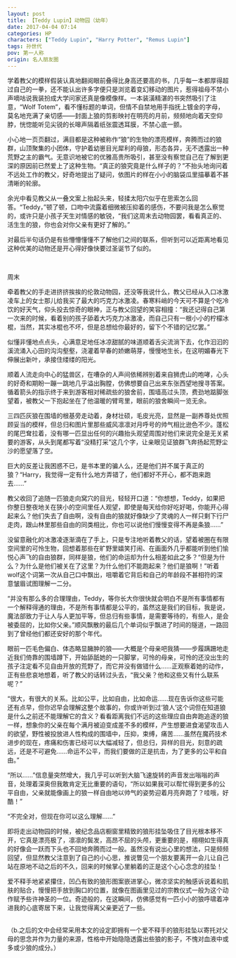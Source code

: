 ```yaml
---
layout: post
title: 【Teddy Lupin】动物园（幼年）
date: 2017-04-04 07:14
categories: HP
characters: ["Teddy Lupin", "Harry Potter", "Remus Lupin"]
tags: 孙世代
pov: 第一人称
origin: 名人朋友圈
---
```


学着教父的模样假装认真地翻阅眼前叠得比身高还要高的书，几乎每一本都厚得超过自己的一拳，还不能认出许多字便只是浏览着变幻移动的图片，惹得祖母不禁小声嘀咕说我装扮成大学问家还真是像模像样。一本装潢精湛的书突然吸引了注意，“Wolf Totem”，看不懂标题的单词，但情不自禁地用手指抚上镀金的字母，莫名地充满了亲切感——封面上狼的剪影映衬在明亮的月前，频频地向着天空仰脖，恍惚能听见尖锐的长嗥声隔着纸张震透耳膜，不禁心底一颤。

小心地一页页翻过，满目都是这种被称作“狼”的生物的漂亮模样，奔腾而过的狼群，山顶聚集的小团体，守护着幼崽目光犀利的母狼，形态各异，无不透露出一种荒野之主的霸气。无意识地被它的优雅高贵所吸引，甚至没有察觉自己在了解到更深的原因前已然爱上了这种生物。“真正的狼究竟是什么样子的？”不抬头地询问着不远处工作的教父，好奇地提出了疑问，依图片的样在小小的脑袋瓜里描摹着不甚清晰的轮廓。

余光中看见教父从一叠文案上抬起头来，轻揉太阳穴似乎在思索怎么回答。“Teddy，”顿了顿，口吻中流露着细微被压抑着的感伤，不要问我是怎么察觉的，或许只是小孩子天生对情感的敏锐，“我们这周末去动物园罢，看看真正的、活生生的狼，你也会对你父亲有更好了解的。”

对最后半句话仍是有些懵懵懂懂不了解他们之间的联系，但听到可以近距离地看见这种优美的动物还是开心得好像快要过圣诞节了似的。

<br>

周末

牵着教父的手走进挤挤挨挨的伦敦动物园，还没等我说什么，教父已经从入口冰激凌车上的女士那儿给我买了最大的巧克力冰激凌。春寒料峭的今天可不算是个吃冷饮的好天气，仰头投去惊奇的眼神，正与教父回望的笑容相撞：“我还记得自己第一次来的时候，看着别的孩子舔着大巧克力冰激凌，而自己只有一根小小的柠檬冰棍，当然，其实冰棍也不坏，但是总想给你最好的，留下个不错的记忆罢。”

似懂非懂地点点头，心满意足地任冰凉甜腻的味道顺着舌尖流淌下去，化作汩汩的溪流涌入心田的沟沟壑壑，浇灌着早春的娇嫩萌芽，慢慢地生长，在这明媚春光下伸展出新叶，承接住缕缕的阳光。

顺着人流走向中心的猛兽区，在嘈杂的人声间依稀辨别着来自狮虎山的咆哮，心头的好奇和期盼一蹦一跳地几乎溢出胸膛，仿佛想要自己出来东张西望地搜寻答案。循着箭头的指示终于来到游客相对稀疏些的狼舍前，围墙高过头顶，费劲地踮脚张望着，被教父一下抱起坐在了他温暖的臂弯里，眼前的狼舍瞬间一览无余。

三四匹灰狼在围墙的根基旁走动着，身材壮硕，毛皮光亮，显然是一副养尊处优照顾妥当的模样，但总归和图片里那些威风凛凛对月呼号的帅气相比逊色不少。蓬松的尾巴耷拉着，没有哪一匹显出任何的兴趣抬头观望周围对他们来说完全是无关紧要的游客，从头到尾都写着“没精打采”这几个字，让亲眼见证狼群飞奔扬起荒野尘沙的愿望落了空。

巨大的反差让我困惑不已，是书本里的骗人么，还是他们并不属于真正的狼？“Harry，我觉得一定有什么地方弄错了，他们都好不开心，都不跑来跑去……”

教父收回了追随一匹狼走向窝穴的目光，轻轻开口道：“你想想，Teddy，如果把你整日整夜地关在狭小的空间里任人观望，即使是每天给你好吃好喝，你能开心得起来么？他们失去了自由啊，没有自由的狼就好像缺少了灵魂的人一样只剩下行尸走肉，跟山林里那些自由的同类相比，你也可以说他们慢慢变得不再是条狼……”

没留意融化的冰激凌逐渐滴在了手上，只是专注地听着教父的话，望着被圈在有限空间里的可怜生物，回想着那些在旷野里嬉笑打闹、在画面外几乎都能听到他们愉悦心声飞的自由狼群，同样是狼，他们的命运却为什么相差如此之多？“但是为什么？为什么是他们被关在了这里？为什么他们不能跑起来？他们是狼啊！”听着wolf这个词第一次从自己口中飘出，咀嚼着它背后和自己的年龄段不甚相符的深意皱眉试图理解一二分。

“并没有那么多的合理理由，Teddy，等你长大你很快就会明白不是所有事情都有一个解释得通的理由，不是所有事情都是公平的，虽然这是我们的目标，我是说，魔法部致力于让人与人更加平等，但总归有些事情，是需要等待的，有些人，是会被委屈的，比如你父亲。”顺风飘散的最后几个单词似乎飘进了时间的隧道，一路回到了曾经他们都还安好的那个年代。

眼前一匹毛色偏白、体态略显臃肿的狼——大概是个母亲吧我猜——步履蹒跚地走近我们倚靠的围墙蹲下，开始舔舐她的一只脚掌，可怜的母亲，可怜的还没出生的孩子注定看不见自由开放的荒野了，而它并没有做错什么……正观察着她的动作，正有些悲哀地想着，听了教父的话转过头去，“我父亲？他和这些又有什么联系呢？”

“很大，有很大的关系。比如公平，比如自由，比如命运……现在告诉你这些可能还有点早，但你迟早会理解这整个故事的，你或许听到过‘狼人’这个词但在知道狼是什么之前还不能理解它的含义？看看距离我们不远的这些理应自由奔跑追逐的狼一样，想象你的父亲在每个满月被迫变成差不多的模样，产生想要进食渴望攻击人的欲望，野性被投放进人性构成的围墙中，压抑，束缚，痛苦……虽然在魔药技术进步的现在，疼痛和伤害已经可以大幅减轻了，但总归，异样的目光，刻意的疏远，还是不可避免……命运不公平，而我们要做的正是抗击，为了更多的公平和自由。”

“所以……”信息量突然增大，我几乎可以听到大脑飞速旋转的声音发出嗡嗡的声音，处理着深奥但我敢肯定无比重要的语句，“所以如果我可以帮忙得到更多的公平自由，父亲就能像画上的狼一样自由地以帅气的姿势迎着月亮奔跑了？哇哦，好酷！”

“不完全对，但现在你可以这么理解……”

即将走出动物园的时候，被纪念品店橱窗里精致的狼形挂坠吸住了目光根本移不开，它真是漂亮极了，凛凛的鬓发，高昂不屈的头颅，更重要的是，栩栩如生得真的好像会一跃而下头也不回地奔腾而过一般。虽然没有说出心里的想法，只是频频回望，但显然教父注意到了自己的小心思，推说瞥见一个朋友要离开一会儿让自己站在原地不动之后的不久，回来的时候掌心里躺着的正是这个心心念念的挂坠！

爱不释手地紧紧攥住，凹凸有致的狼形图案嵌进掌心，微凉坚实的触感诉说着和肌肤的贴合，慢慢把手放到胸口的位置，就像在图画里见过的宗教仪式一般为这个动作赋予些许神圣的一位。奇迹般的，在这瞬间，仿佛感觉有一匹小小的狼呼啸着冲进我的心底寄居下来，让我觉得离父亲更近了一些。

<br>
（b.之后的文中会经常采用本文的设定即拥有一个爱不释手的狼形挂坠以寄托对父母的思念并作为力量的来源，性格中开始隐隐透露出些狼的影子，不愧对血液中或多或少狼的成分。）
